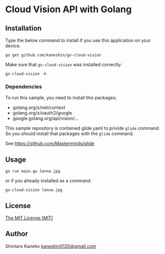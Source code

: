 # Cloud Vision API with Golang

## Installation

Type the below command to install if you use this application on your device.

```shell
go get github.com/kaneshin/go-cloud-vision
```

Make sure that `go-cloud-vision` was installed correctly:

```shell
go-cloud-vision -h
```

### Dependencies

To run this sample, you need to install this packages;

- golang.org/x/net/context
- golang.org/x/oauth2/google
- google.golang.org/api/vision/...

This sample repository is contained glide.yaml to privide `glide` command. So you should install that packages with the `glide` command.

See https://github.com/Masterminds/glide


## Usage

```shell
go run main.go lenna.jpg
```

or if you already installed as a command.

```shell
go-cloud-vision lenna.jpg
```


## License

[The MIT License (MIT)](http://kaneshin.mit-license.org/)


## Author

Shintaro Kaneko <kaneshin0120@gmail.com>
